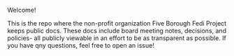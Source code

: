 Welcome!

This is the repo where the non-profit organization Five Borough Fedi Project keeps public docs. These docs include board meeting notes, decisions, and policies- all publicly viewable in an effort to be as transparent as possible. If you have qny questions, feel free to open an issue!
